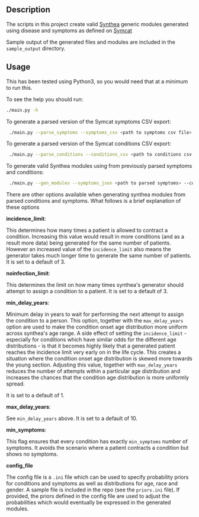 ## Description

The scripts in this project create valid [Synthea](https://github.com/synthetichealth/synthea) generic modules generated using disease and symptoms as defined
on [Symcat](http://www.symcat.com/)

Sample output of the generated files and modules are included in the `sample_output` directory.

## Usage
This has been tested using Python3, so you would need that at a minimum to run this.

To see the help you should run:
```bash
./main.py -h
``` 

To generate a parsed version of the Symcat symptoms CSV export:
```bash
 ./main.py --parse_symptoms --symptoms_csv <path to symptoms csv file> --output <path_to_output_dir>
```

To generate a parsed version of the Symcat conditions CSV export:
```bash
 ./main.py --parse_conditions --conditions_csv <path to conditions csv file> --output <path_to_output_dir>
```

To generate valid Synthea modules using from previously parsed symptoms and conditions:
```bash
 ./main.py --gen_modules --symptoms_json <path to parsed symptoms> --conditions_json <path to parsed conditions> --output <path_to_output_dir>
```

There are other options available when generating synthea modules from parsed conditions and symptoms. What follows is a
brief explanation of these options 

**incidence_limit**:

This determines how many times a patient is allowed to contract a condition.
Increasing this value would result in more conditions (and as a result more data) being generated for the same number of patients.
However an increased value of the `incidence_limit` also means the generator takes much longer time to generate the same number of patients.
It is set to a default of 3.

**noinfection_limit**:

This determines the limit on how many times synthea's generator should attempt to assign a condition to a patient.
It is set to a default of 3.

**min_delay_years**:

Minimum delay in years to wait for performing the next attempt to assign the condition to a person. This option,
together with the `max_delay_years` option are used to make the condition onset age distribution more uniform across synthea's
age range.
A side effect of setting the `incidence_limit` - especially for conditions which have similar odds for the different age
distributions - is that it becomes highly likely that a generated patient reaches the incidence limit very early on in the life
cycle. This creates a situation where the condition onset age distribution is skewed more towards the young section.
Adjusting this value, together with `max_delay_years` reduces the number of attempts within a particular age distribution
and increases the chances that the condition age distribution is more uniformly spread.

It is set to a default of 1.

**max_delay_years**:

See `min_delay_years` above.
It is set to a default of 10.

**min_symptoms**:

This flag ensures that every condition has exactly `min_symptoms` number of symptoms. It avoids the scenario where a patient
contracts a condition but shows no symptoms.

**config_file**

The config file is a `.ini` file which can be used to specify probability priors for conditions and symptoms as well as distributions
for age, race and gender.
A sample file is included in the repo (see the `priors.ini` file).
If provided, the priors defined in the config file are used to adjust the probabilities which would eventually be expressed in the
generated modules. 